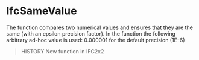 # IfcSameValue

The function compares two numerical values and ensures that they are the same (with an epsilon precision factor).<!-- end of definition -->
In the function the following arbitrary ad-hoc value is used: 0.000001 for the default precision (1E-6)

> HISTORY New function in IFC2x2
